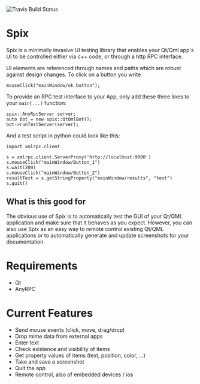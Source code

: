 ![Travis Build Status](https://travis-ci.org/faaxm/spix.svg?branch=master)

# Spix
Spix is a minimally invasive UI testing library that enables your
Qt/Qml app's UI to be controlled either via c++ code, or through a http RPC
interface.

UI elements are referenced through names and paths which are robust against
design changes. To click on a button you write
```
mouseClick("mainWindow/ok_button");
```

To provide an RPC test interface to your App,
only add these three lines to your `main(...)` function:
```
spix::AnyRpcServer server;
auto bot = new spix::QtQmlBot();
bot->runTestServer(server);
```

And a test script in python could look like this:
```
import xmlrpc.client

s = xmlrpc.client.ServerProxy('http://localhost:9000')
s.mouseClick("mainWindow/Button_1")
s.wait(200)
s.mouseClick("mainWindow/Button_2")
resultText = s.getStringProperty("mainWindow/results", "text")
s.quit()
```

## What is this good for
The obvious use of Spix is to automatically test the GUI of your Qt/QML application
and make sure that it behaves as you expect. However, you can also use Spix as
an easy way to remote control existing Qt/QML applications or to automatically
generate and update screenshots for your documentation.

# Requirements
* Qt
* AnyRPC

# Current Features
* Send mouse events (click, move, drag/drop)
* Drop mime data from external apps
* Enter text
* Check existence and visibility of items
* Get property values of items (text, position, color, ...)
* Take and save a screenshot
* Quit the app
* Remote control, also of embedded devices / ios
